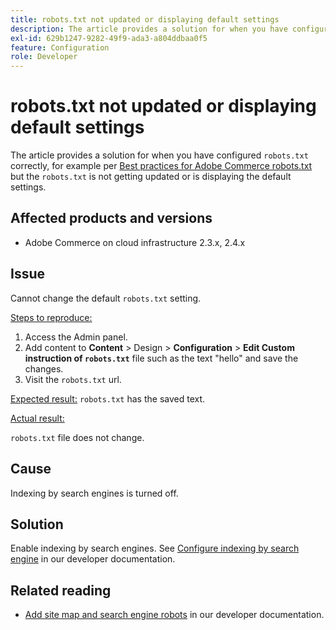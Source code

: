 ```yaml
---
title: robots.txt not updated or displaying default settings
description: The article provides a solution for when you have configured `robots.txt` correctly, for example per [Best practices for Adobe Commerce robots.txt](https://support.magento.com/hc/en-us/articles/360048754931) but the `robots.txt` is not getting updated or is displaying the default settings.
exl-id: 629b1247-9282-49f9-ada3-a804ddbaa0f5
feature: Configuration
role: Developer
---
```

# robots.txt not updated or displaying default settings

The article provides a solution for when you have configured `robots.txt` correctly, for example per [Best practices for Adobe Commerce robots.txt](https://support.magento.com/hc/en-us/articles/360048754931) but the `robots.txt` is not getting updated or is displaying the default settings.

## Affected products and versions

* Adobe Commerce on cloud infrastructure 2.3.x, 2.4.x

## Issue

Cannot change the default `robots.txt` setting.

 <u>Steps to reproduce:</u>

1. Access the Admin panel.
1. Add content to **Content** > Design > **Configuration** > **Edit Custom instruction of `robots.txt`** file such as the text "hello" and save the changes.
1. Visit the `robots.txt` url.

 <u>Expected result:</u>
`robots.txt` has the saved text.

<u>Actual result:</u>

 `robots.txt` file does not change.

## Cause

Indexing by search engines is turned off.

## Solution

Enable indexing by search engines. See [Configure indexing by search engine](https://experienceleague.adobe.com/en/docs/commerce-cloud-service/user-guide/configure-store/robots-sitemap#configure-indexing-by-search-engine) in our developer documentation.

## Related reading

* [Add site map and search engine robots](https://experienceleague.adobe.com/en/docs/commerce-cloud-service/user-guide/configure-store/robots-sitemap) in our developer documentation.
